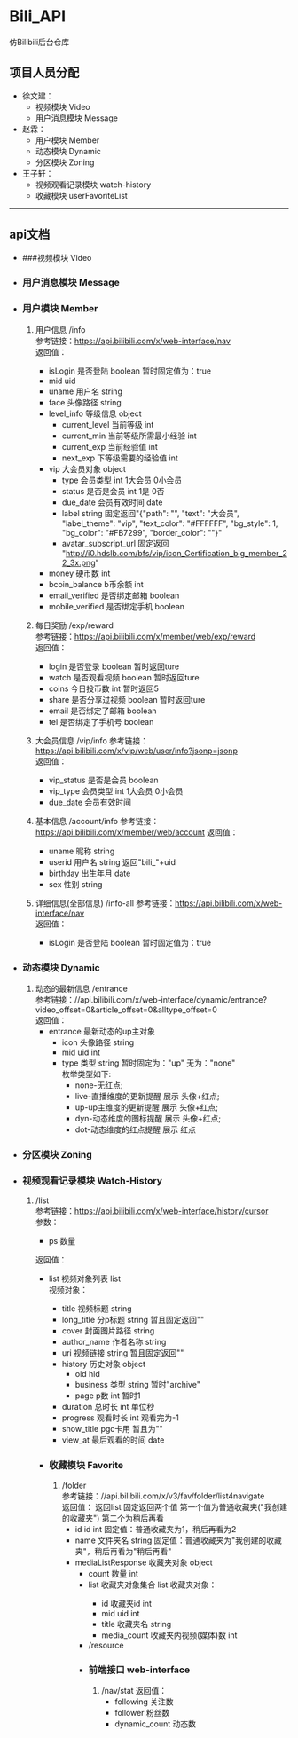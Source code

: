 # Bili_API
仿Bilibili后台仓库


## 项目人员分配
* 徐文建：
    - 视频模块 Video
    - 用户消息模块 Message
* 赵霖：
    - 用户模块 Member
    - 动态模块 Dynamic
    - 分区模块 Zoning
* 王子轩：
    - 视频观看记录模块 watch-history
    - 收藏模块 userFavoriteList
---
## api文档
* ###视频模块 Video
  
* ### 用户消息模块 Message
  
* ### 用户模块 Member
    1. 用户信息 /info  
        参考链接：https://api.bilibili.com/x/web-interface/nav  
        返回值：
        * isLogin 是否登陆 boolean 暂时固定值为：true
        * mid uid
        * uname 用户名 string
        * face 头像路径 string
        * level_info 等级信息 object
            - current_level 当前等级 int
            - current_min 当前等级所需最小经验 int
            - current_exp 当前经验值 int
            - next_exp 下等级需要的经验值 int
        * vip 大会员对象 object
            - type 会员类型 int 1大会员  0小会员 
            - status 是否是会员 int 1是 0否
            - due_date 会员有效时间 date
            - label string 固定返回"{"path": "", "text": "大会员", "label_theme": "vip", "text_color": "#FFFFFF", "bg_style": 1, "bg_color": "#FB7299", "border_color": ""}"
            - avatar_subscript_url 固定返回 "http://i0.hdslb.com/bfs/vip/icon_Certification_big_member_22_3x.png"
        * money 硬币数 int
        * bcoin_balance b币余额 int
        * email_verified 是否绑定邮箱 boolean
        * mobile_verified 是否绑定手机 boolean
        
    2. 每日奖励 /exp/reward   
        参考链接：https://api.bilibili.com/x/member/web/exp/reward   
        返回值：
        * login 是否登录 boolean 暂时返回ture
        * watch 是否观看视频 boolean 暂时返回ture
        * coins 今日投币数 int 暂时返回5
        * share 是否分享过视频 boolean 暂时返回ture
        * email 是否绑定了邮箱 boolean
        * tel 是否绑定了手机号 boolean
    3. 大会员信息 /vip/info
        参考链接：https://api.bilibili.com/x/vip/web/user/info?jsonp=jsonp   
        返回值：        
        * vip_status 是否是会员 boolean
        * vip_type 会员类型 int 1大会员  0小会员
        * due_date 会员有效时间
    4. 基本信息 /account/info
        参考链接：https://api.bilibili.com/x/member/web/account
        返回值：
        * uname 昵称 string
        * userid 用户名 string 返回"bili_"+uid
        * birthday 出生年月 date
        * sex 性别 string
    4. 详细信息(全部信息) /info-all
       参考链接：https://api.bilibili.com/x/web-interface/nav  
       返回值：
        * isLogin 是否登陆 boolean 暂时固定值为：true
        
* ### 动态模块 Dynamic
    1. 动态的最新信息 /entrance  
        参考链接：//api.bilibili.com/x/web-interface/dynamic/entrance?video_offset=0&article_offset=0&alltype_offset=0   
        返回值：
        * entrance 最新动态的up主对象
            - icon 头像路径 string
            - mid uid int
            - type 类型 string 暂时固定为："up" 无为："none"  
              枚举类型如下:
                * none-无红点;
                * live-直播维度的更新提醒 展示 头像+红点;
                * up-up主维度的更新提醒 展示 头像+红点;
                * dyn-动态维度的图标提醒 展示 头像+红点;
                * dot-动态维度的红点提醒 展示 红点
* ### 分区模块 Zoning

* ### 视频观看记录模块 Watch-History
    1. /list   
       参考链接：https://api.bilibili.com/x/web-interface/history/cursor   
       参数：
        * ps 数量 
        
       返回值：  
        * list 视频对象列表 list<object>   
            视频对象：  
            - title 视频标题 string
            - long_title 分p标题 string 暂且固定返回""
            - cover 封面图片路径 string
            - author_name 作者名称 string
            - uri 视频链接 string 暂且固定返回""
            - history 历史对象 object
                - oid hid 
                - business 类型 string 暂时"archive"
                - page p数 int 暂时1
            - duration 总时长 int 单位秒
            - progress 观看时长 int 观看完为-1
            - show_title pgc卡用 暂且为""
            - view_at 最后观看的时间 date
            
        
* ### 收藏模块 Favorite
    1. /folder    
        参考链接：//api.bilibili.com/x/v3/fav/folder/list4navigate   
        返回值：
        返回list 固定返回两个值 第一个值为普通收藏夹("我创建的收藏夹") 第二个为稍后再看   
        * id id int 固定值：普通收藏夹为1，稍后再看为2
        * name 文件夹名 string 固定值：普通收藏夹为"我创建的收藏夹"，稍后再看为"稍后再看"
        * mediaListResponse 收藏夹对象 object
            - count 数量 int
            - list 收藏夹对象集合 list<object>
                收藏夹对象：
                - id 收藏夹id int
                - mid uid int
                - title 收藏夹名 string
                - media_count 收藏夹内视频(媒体)数 int
    2. /resource
      

  
* ### 前端接口 web-interface
   1. /nav/stat
      返回值：
      * following 关注数
      * follower 粉丝数
      * dynamic_count 动态数